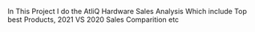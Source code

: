 In This Project I do the AtliQ Hardware Sales Analysis Which include Top best Products, 2021 VS 2020 Sales Comparition etc
